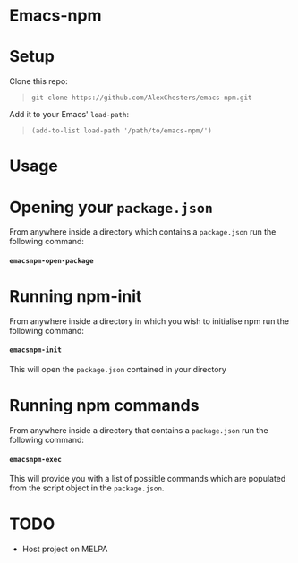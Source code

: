 # Emacs-npm

# Setup

Clone this repo:

> `git clone https://github.com/AlexChesters/emacs-npm.git`

Add it to your Emacs' `load-path`:

> `(add-to-list load-path '/path/to/emacs-npm/')`

# Usage

# Opening your `package.json`

From anywhere inside a directory which contains a `package.json` run the following command:

#### `emacsnpm-open-package`

# Running npm-init 
From anywhere inside a directory in which you wish to initialise npm run the following command:

#### `emacsnpm-init`

This will open the `package.json` contained in your directory

# Running npm commands
From anywhere inside a directory that contains a `package.json` run the following command:

#### `emacsnpm-exec`

This will provide you with a list of possible commands which are populated from the script object in the `package.json`.

# TODO 

* Host project on MELPA
